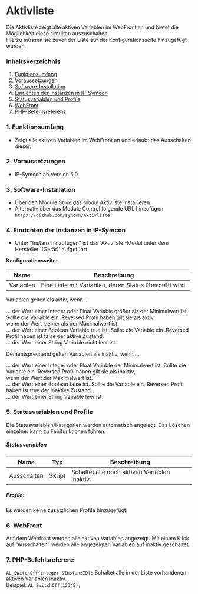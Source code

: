 # Aktivliste
Die Aktivliste zeigt alle aktiven Variablen im WebFront an und bietet die Möglichkeit 
diese simultan auszuschalten.  
Hierzu müssen sie zuvor der Liste auf der Konfigurationsseite hinzugefügt wurden

### Inhaltsverzeichnis

1. [Funktionsumfang](#1-funktionsumfang)
2. [Voraussetzungen](#2-voraussetzungen)
3. [Software-Installation](#3-software-installation)
4. [Einrichten der Instanzen in IP-Symcon](#4-einrichten-der-instanzen-in-ip-symcon)
5. [Statusvariablen und Profile](#5-statusvariablen-und-profile)
6. [WebFront](#6-webfront)
7. [PHP-Befehlsreferenz](#7-php-befehlsreferenz)

### 1. Funktionsumfang

* Zeigt alle aktiven Variablen im WebFront an und erlaubt das Ausschalten dieser.

### 2. Voraussetzungen

- IP-Symcon ab Version 5.0

### 3. Software-Installation

* Über den Module Store das Modul Aktivliste installieren.
* Alternativ über das Module Control folgende URL hinzufügen:
`https://github.com/symcon/Aktivliste`

### 4. Einrichten der Instanzen in IP-Symcon

- Unter "Instanz hinzufügen" ist das 'Aktivliste'-Modul unter dem Hersteller '(Gerät)' aufgeführt.  

__Konfigurationsseite__:

Name      | Beschreibung
--------- | ---------------------------------
Variablen | Eine Liste mit Variablen, deren Status überprüft wird.    

Variablen gelten als aktiv, wenn ... 

... der Wert einer Integer oder Float Variable größer als der Minimalwert ist. Sollte die Variable ein .Reversed Profil haben gilt sie als aktiv,  
    wenn der Wert kleiner als der Maximalwert ist.  
... der Wert einer Boolean Variable true ist. Sollte die Variable ein .Reversed Profil haben ist false der aktive Zustand.  
... der Wert einer String Variable nicht leer ist.

Dementsprechend gelten Variablen als inaktiv, wenn ...  

... der Wert einer Integer oder Float Variable der Minimalwert ist. Sollte die Variable ein .Reversed Profil haben gilt sie als inaktiv,  
    wenn der Wert der Maximalwert ist.  
... der Wert einer Boolean false ist. Sollte die Variable ein .Reversed Profil haben ist true der inaktive Zustand.   
... der Wert einer String Variable leer ist.  

### 5. Statusvariablen und Profile

Die Statusvariablen/Kategorien werden automatisch angelegt. Das Löschen einzelner kann zu Fehlfunktionen führen.

##### Statusvariablen

Name         | Typ    | Beschreibung
------------ | ------ | -------------------------------
Ausschalten  | Skript | Schaltet alle noch aktiven Variablen inaktiv. 

##### Profile:

Es werden keine zusätzlichen Profile hinzugefügt.

### 6. WebFront

Auf dem Webfront werden alle aktiven Variablen angezeigt. 
Mit einem Klick auf "Ausschalten" werden alle angezeigten Variablen auf inaktiv geschaltet.


### 7. PHP-Befehlsreferenz

`AL_SwitchOff(integer $InstanzID);`
Schaltet alle in der Liste vorhandenen aktiven Variablen inaktiv.  
Beispiel:
`AL_SwitchOff(12345);`
